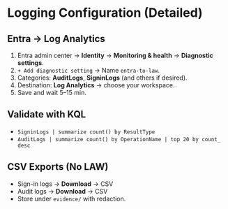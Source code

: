 # Logging Configuration (Detailed)

## Entra → Log Analytics
1. Entra admin center → **Identity** → **Monitoring & health** → **Diagnostic settings**.
2. `+ Add diagnostic setting` → Name `entra-to-law`.
3. Categories: **AuditLogs**, **SigninLogs** (and others if desired).
4. Destination: **Log Analytics** → choose your workspace.
5. Save and wait 5–15 min.

## Validate with KQL
- `SigninLogs | summarize count() by ResultType`
- `AuditLogs | summarize count() by OperationName | top 20 by count_ desc`

## CSV Exports (No LAW)
- Sign-in logs → **Download** → CSV
- Audit logs → **Download** → CSV
- Store under `evidence/` with redaction.
